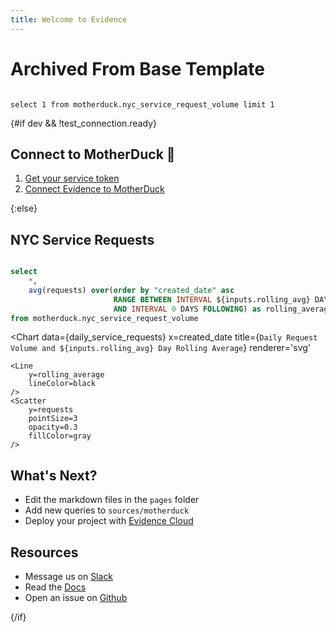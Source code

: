 ```yaml
---
title: Welcome to Evidence
---
```


# Archived From Base Template

```test_connection

select 1 from motherduck.nyc_service_request_volume limit 1 

```


{#if dev && !test_connection.ready}

## Connect to MotherDuck 🐣

1. [Get your service token](https://motherduck.com/docs/key-tasks/authenticating-to-motherduck/#authentication-using-a-service-token)
1. [Connect Evidence to MotherDuck](/settings)

{:else}

## NYC Service Requests

<Slider 
    defaultValue=7
    title='Rolling Average'
    min=2
    max=90
    name=rolling_avg
/> 

```sql daily_service_requests

select 
    *,
    avg(requests) over(order by "created_date" asc
                       RANGE BETWEEN INTERVAL ${inputs.rolling_avg} DAYS PRECEDING
                       AND INTERVAL 0 DAYS FOLLOWING) as rolling_average
from motherduck.nyc_service_request_volume 

```


<Chart 
    data={daily_service_requests} 
    x=created_date
    title={`Daily Request Volume and ${inputs.rolling_avg} Day Rolling Average`}
    renderer='svg'
>
    <Line 
        y=rolling_average
        lineColor=black
    /> 
    <Scatter 
        y=requests 
        pointSize=3
        opacity=0.3
        fillColor=gray
    /> 
</Chart>


<Histogram 
    data={daily_service_requests} 
    x=requests
    fillColor=black
/> 


## What's Next?
- Edit the markdown files in the `pages` folder
- Add new queries to `sources/motherduck` 
- Deploy your project with [Evidence Cloud](https://evidence.dev/cloud)


## Resources 
- Message us on [Slack](https://slack.evidence.dev/)
- Read the [Docs](https://docs.evidence.dev/)
- Open an issue on [Github](https://github.com/evidence-dev/evidence)

{/if}



